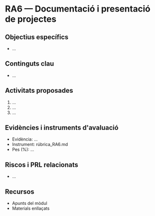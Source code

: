 # RA6 — Documentació i presentació de projectes

## Objectius específics
- ...

## Continguts clau
- ...

## Activitats proposades
1. ...
2. ...
3. ...

## Evidències i instruments d'avaluació
- Evidència: ...
- Instrument: rúbrica_RA6.md
- Pes (%): ...

## Riscos i PRL relacionats
- ...

## Recursos
- Apunts del mòdul
- Materials enllaçats